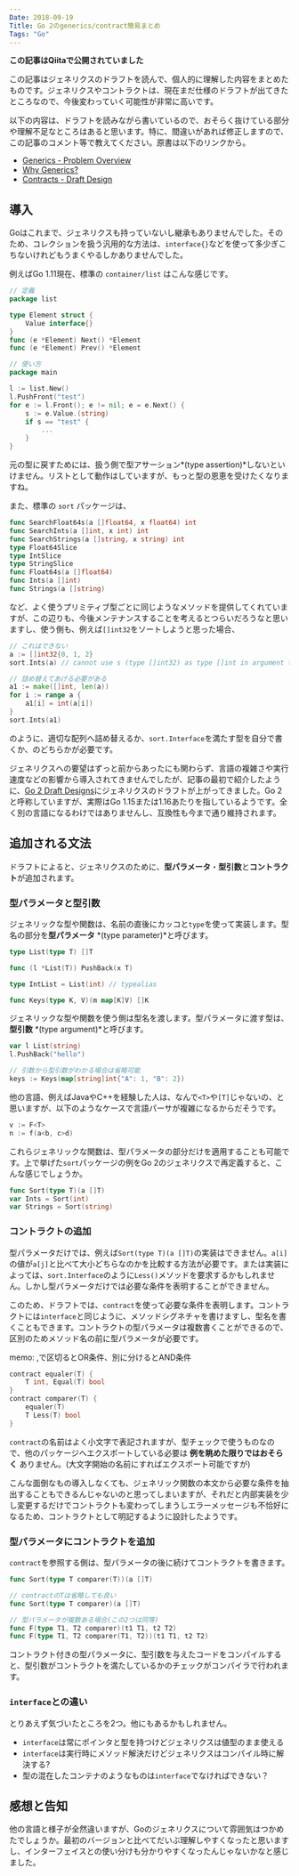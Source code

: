 ```yaml
---
Date: 2018-09-19
Title: Go 2のgenerics/contract簡易まとめ
Tags: "Go"
---
```


**この記事はQiitaで公開されていました**

この記事はジェネリクスのドラフトを読んで、個人的に理解した内容をまとめたものです。ジェネリクスやコントラクトは、現在まだ仕様のドラフトが出てきたところなので、今後変わっていく可能性が非常に高いです。

以下の内容は、ドラフトを読みながら書いているので、おそらく抜けている部分や理解不足なところはあると思います。特に、間違いがあれば修正しますので、この記事のコメント等で教えてください。原書は以下のリンクから。

* [Generics - Problem Overview](https://go.googlesource.com/proposal/+/master/design/go2draft-generics-overview.md)
* [Why Generics?](https://blog.golang.org/why-generics)
* [Contracts - Draft Design](https://go.googlesource.com/proposal/+/master/design/go2draft-contracts.md)

## 導入

Goはこれまで、ジェネリクスも持っていないし継承もありませんでした。そのため、コレクションを扱う汎用的な方法は、`interface{}`などを使って多少ぎこちないけれどもうまくやるしかありませんでした。

例えばGo 1.11現在、標準の `container/list` はこんな感じです。

```go
// 定義
package list

type Element struct {
	Value interface{}
}
func (e *Element) Next() *Element
func (e *Element) Prev() *Element

// 使い方
package main

l := list.New()
l.PushFront("test")
for e := l.Front(); e != nil; e = e.Next() {
	s := e.Value.(string)
	if s == "test" {
		...
	}
}
```

元の型に戻すためには、扱う側で型アサーション*(type assertion)*しないといけません。リストとして動作はしていますが、もっと型の恩恵を受けたくなりますね。

また、標準の `sort` パッケージは、

```go
func SearchFloat64s(a []float64, x float64) int
func SearchInts(a []int, x int) int
func SearchStrings(a []string, x string) int
type Float64Slice
type IntSlice
type StringSlice
func Float64s(a []float64)
func Ints(a []int)
func Strings(a []string)
```

など、よく使うプリミティブ型ごとに同じようなメソッドを提供してくれていますが、この辺りも、今後メンテナンスすることを考えるとつらいだろうなと思いますし、使う側も、例えば`[]int32`をソートしようと思った場合、

```go
// これはできない
a := []int32{0, 1, 2}
sort.Ints(a) // cannot use s (type []int32) as type []int in argument to sort.Ints

// 詰め替えてあげる必要がある
a1 := make([]int, len(a))
for i := range a {
	a1[i] = int(a[i])
}
sort.Ints(a1)
```

のように、適切な配列へ詰め替えるか、`sort.Interface`を満たす型を自分で書くか、のどちらかが必要です。

ジェネリクスへの要望はずっと前からあったにも関わらず、言語の複雑さや実行速度などの影響から導入されてきませんでしたが、記事の最初で紹介したように、[Go 2 Draft Designs](https://golang.org/s/go2design)にジェネリクスのドラフトが上がってきました。Go 2と呼称していますが、実際はGo 1.15または1.16あたりを指しているようです。全く別の言語になるわけではありませんし、互換性も今まで通り維持されます。

## 追加される文法

ドラフトによると、ジェネリクスのために、**型パラメータ**・**型引数**と**コントラクト**が追加されます。

### 型パラメータと型引数

ジェネリックな型や関数は、名前の直後にカッコと`type`を使って実装します。型名の部分を**型パラメータ** *(type parameter)*と呼びます。

```go
type List(type T) []T

func (l *List(T)) PushBack(x T)

type IntList = List(int) // typealias

func Keys(type K, V)(m map[K]V) []K
```

ジェネリックな型や関数を使う側は型名を渡します。型パラメータに渡す型は、**型引数** *(type argument)*と呼びます。

```go
var l List(string)
l.PushBack("hello")

// 引数から型引数がわかる場合は省略可能
keys := Keys(map[string]int{"A": 1, "B": 2})
```

他の言語、例えばJavaやC++を経験した人は、なんで`<T>`や`[T]`じゃないの、と思いますが、以下のようなケースで言語パーサが複雑になるからだそうです。

```go
v := F<T>
n := f(a<b, c>d)
```

これらジェネリックな関数は、型パラメータの部分だけを適用することも可能です。上で挙げた`sort`パッケージの例をGo 2のジェネリクスで再定義すると、こんな感じでしょうか。

```go
func Sort(type T)(a []T)
var Ints = Sort(int)
var Strings = Sort(string)
```

### コントラクトの追加

型パラメータだけでは、例えば`Sort(type T)(a []T)`の実装はできません。`a[i]`の値が`a[j]`と比べて大小どちらなのかを比較する方法が必要です。または実装によっては、`sort.Interface`のように`Less()`メソッドを要求するかもしれません。しかし型パラメータだけでは必要な条件を表明することができません。

このため、ドラフトでは、`contract`を使って必要な条件を表明します。コントラクトには`interface`と同じように、メソッドシグネチャを書けますし、型名を書くこともできます。コントラクトの型パラメータは複数書くことができるので、区別のためメソッド名の前に型パラメータが必要です。

memo: ,で区切るとOR条件、別に分けるとAND条件

```go
contract equaler(T) {
	T int, Equal(T) bool
}
contract comparer(T) {
	equaler(T)
	T Less(T) bool
}
```

`contract`の名前はよく小文字で表記されますが、型チェックで使うものなので、他のパッケージへエクスポートしている必要は **例を眺めた限りではおそらく** ありません。(大文字開始の名前にすればエクスポート可能ですが)

こんな面倒なもの導入しなくても、ジェネリック関数の本文から必要な条件を抽出することもできるんじゃないのと思ってしまいますが、それだと内部実装を少し変更するだけでコントラクトも変わってしまうしエラーメッセージも不恰好になるため、コントラクトとして明記するように設計したようです。

### 型パラメータにコントラクトを追加

`contract`を参照する側は、型パラメータの後に続けてコントラクトを書きます。

```go
func Sort(type T comparer(T))(a []T)

// contractのTは省略しても良い
func Sort(type T comparer)(a []T)

// 型パラメータが複数ある場合(この2つは同等)
func F(type T1, T2 comparer)(t1 T1, t2 T2)
func F(type T1, T2 comparer(T1, T2))(t1 T1, t2 T2)
```

コントラクト付きの型パラメータに、型引数を与えたコードをコンパイルすると、型引数がコントラクトを満たしているかのチェックがコンパイラで行われます。

### `interface`との違い

とりあえず気づいたところを2つ。他にもあるかもしれません。

* `interface`は常にポインタと型を持つけどジェネリクスは値型のまま使える
* `interface`は実行時にメソッド解決だけどジェネリクスはコンパイル時に解決する?
* 型の混在したコンテナのようなものは`interface`でなければできない？

## 感想と告知

他の言語と様子が全然違いますが、Goのジェネリクスについて雰囲気はつかめたでしょうか。最初のバージョンと比べてだいぶ理解しやすくなったと思いますし、インターフェイスとの使い分けも分かりやすくなったんじゃないかなと感じました。

